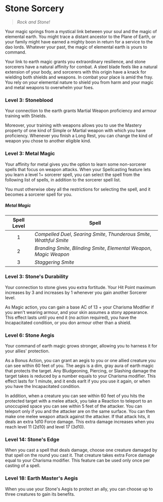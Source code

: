 # Stone Sorcery

> *Rock and Stone!*

Your magic springs from a mystical link between your soul and the magic of elemental earth. You might trace a distant ancestor to the Plane of Earth, or your family might have earned a mighty boon in return for a service to the dao lords. Whatever your past, the magic of elemental earth is yours to command.

Your link to earth magic grants you extraordinary resilience, and stone sorcerers have a natural affinity for combat. A steel blade feels like a natural extension of your body, and sorcerers with this origin have a knack for wielding both shields and weapons. In combat your place is amid the fray. You rely on your elemental nature to shield you from harm and your magic and metal weapons to overwhelm your foes.

### Level 3: Stoneblood

Your connection to the earth grants Martial Weapon proficiency and armour training with Shields.

Moreover, your training with weapons allows you to use the Mastery property of one kind of Simple or Martial weapon with which you have proficiency. Whenever you finish a Long Rest, you can change the kind of weapon you chose to another eligible kind.

### Level 3: Metal Magic

Your affinity for metal gives you the option to learn some non-sorcerer spells that focus on weapon attacks. When your Spellcasting feature lets you learn a level 1+ sorcerer spell, you can select the spell from the following list of spells, in addition to the sorcerer spell list. 

You must otherwise obey all the restrictions for selecting the spell, and it becomes a sorcerer spell for you.

##### Metal Magic
| Spell Level | Spell |
|:-:|---|
| 1 | *Compelled Duel*, *Searing Smite*, *Thunderous Smite*, *Wrathful Smite* |
| 2 | *Branding Smite*, *Blinding Smite*, *Elemental Weapon*, *Magic Weapon* |
| 3 | *Staggering Smite* |

### Level 3: Stone's Durability

Your connection to stone gives you extra fortitude. Your Hit Point maximum increases by 3 and increases by 1 whenever you gain another Sorcerer level.

As Magic action, you can gain a base AC of 13 + your Charisma Modifier if you aren't wearing armour, and your skin assumes a stony appearance. This effect lasts until you end it (no action required), you have the Incapacitated condition, or you don armour other than a shield.

### Level 6: Stone Aegis

Your command of earth magic grows stronger, allowing you to harness it for your allies' protection.

As a Bonus Action, you can grant an aegis to you or one allied creature you can see within 60 feet of you. The aegis is a dim, gray aura of earth magic that protects the target. Any Bludgeoning, Piercing, or Slashing damage the target takes is reduced by a number equals to your Charisma modifier. This effect lasts for 1 minute, and it ends earlt if you you use it again, or when you have the Incapacitated condition.

In addition, when a creature you can see within 60 feet of you hits the protected target with a melee attack, you take a Reaction to teleport to an unoccupied space you can see within 5 feet of the attacker. You can teleport only if you and the attacker are on the same surface. You can then make one melee weapon attack against the attacker. If that attack hits, it deals an extra 1d10 Force damage. This extra damage increases when you reach level 11 (2d10) and level 17 (3d10). 

### Level 14: Stone's Edge

When you cast a spell that deals damage, choose one creature damaged by that spell on the round you cast it. That creature takes extra Force damage equal to your Charisma modifier. This feature can be used only once per casting of a spell.

### Level 18: Earth Master's Aegis

When you use your Stone's Aegis to protect an ally, you can choose up to three creatures to gain its benefits.